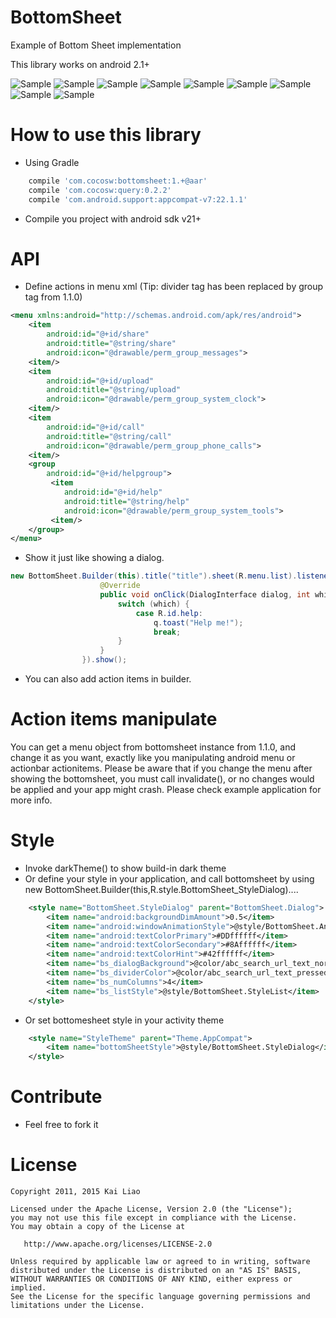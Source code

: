 BottomSheet
=======
Example of Bottom Sheet implementation

This library works on android 2.1+

![Sample](https://github.com/Stenbergroom/BottomSheet/blob/master/demo/image1.png?raw=true)
![Sample](https://github.com/Stenbergroom/BottomSheet/blob/master/demo/image2.png?raw=true)
![Sample](https://github.com/Stenbergroom/BottomSheet/blob/master/demo/image3.png?raw=true)
![Sample](https://github.com/Stenbergroom/BottomSheet/blob/master/demo/image4.png?raw=true)
![Sample](https://github.com/Stenbergroom/BottomSheet/blob/master/demo/image5.png?raw=true)
![Sample](https://github.com/Stenbergroom/BottomSheet/blob/master/demo/image6.png?raw=true)
![Sample](https://github.com/Stenbergroom/BottomSheet/blob/master/demo/image7.png?raw=false)
![Sample](https://github.com/Stenbergroom/BottomSheet/blob/master/demo/image8.png?raw=false)
![Sample](https://github.com/Stenbergroom/BottomSheet/blob/master/demo/image9.png?raw=false)

How to use this library
=======

- Using Gradle

```groovy
    compile 'com.cocosw:bottomsheet:1.+@aar'
    compile 'com.cocosw:query:0.2.2'
    compile 'com.android.support:appcompat-v7:22.1.1'
```

- Compile you project with android sdk v21+

API
=======

- Define actions in menu xml (Tip: divider tag has been replaced by group tag from 1.1.0)

```xml
<menu xmlns:android="http://schemas.android.com/apk/res/android">
    <item
        android:id="@+id/share" 
        android:title="@string/share" 
        android:icon="@drawable/perm_group_messages">
    <item/>
    <item 
        android:id="@+id/upload" 
        android:title="@string/upload" 
        android:icon="@drawable/perm_group_system_clock">
    <item/>
    <item
        android:id="@+id/call"
        android:title="@string/call" 
        android:icon="@drawable/perm_group_phone_calls">
    <item/>
    <group
        android:id="@+id/helpgroup">
         <item 
            android:id="@+id/help"
            android:title="@string/help" 
            android:icon="@drawable/perm_group_system_tools">
         <item/>
    </group>
</menu>

```

- Show it just like showing a dialog.

```java
new BottomSheet.Builder(this).title("title").sheet(R.menu.list).listener(new DialogInterface.OnClickListener() {
                    @Override
                    public void onClick(DialogInterface dialog, int which) {
                        switch (which) {
                            case R.id.help:
                                q.toast("Help me!");
                                break;
                        }
                    }
                }).show();

```
- You can also add action items in builder.

Action items manipulate
========

You can get a menu object from bottomsheet instance from 1.1.0, and change it as you want, exactly like you manipulating android menu or actionbar actionitems.
Please be aware that if you change the menu after showing the bottomsheet, you must call invalidate(), or no changes would be applied and your app might crash.
Please check example application for more info.


Style
========

- Invoke darkTheme() to show build-in dark theme
- Or define your style in your application, and call bottomsheet by using new BottomSheet.Builder(this,R.style.BottomSheet_StyleDialog)....

```xml
    <style name="BottomSheet.StyleDialog" parent="BottomSheet.Dialog">
        <item name="android:backgroundDimAmount">0.5</item>
        <item name="android:windowAnimationStyle">@style/BottomSheet.Animation</item>
        <item name="android:textColorPrimary">#DDffffff</item>
        <item name="android:textColorSecondary">#8Affffff</item>
        <item name="android:textColorHint">#42ffffff</item>
        <item name="bs_dialogBackground">@color/abc_search_url_text_normal</item>
        <item name="bs_dividerColor">@color/abc_search_url_text_pressed</item>
        <item name="bs_numColumns">4</item>
        <item name="bs_listStyle">@style/BottomSheet.StyleList</item>
    </style>
```
- Or set bottomesheet style in your activity theme

```xml
    <style name="StyleTheme" parent="Theme.AppCompat">
        <item name="bottomSheetStyle">@style/BottomSheet.StyleDialog</item>
    </style>
```

Contribute
=======

- Feel free to fork it

License
=======

    Copyright 2011, 2015 Kai Liao

    Licensed under the Apache License, Version 2.0 (the "License");
    you may not use this file except in compliance with the License.
    You may obtain a copy of the License at

       http://www.apache.org/licenses/LICENSE-2.0

    Unless required by applicable law or agreed to in writing, software
    distributed under the License is distributed on an "AS IS" BASIS,
    WITHOUT WARRANTIES OR CONDITIONS OF ANY KIND, either express or implied.
    See the License for the specific language governing permissions and
    limitations under the License.
